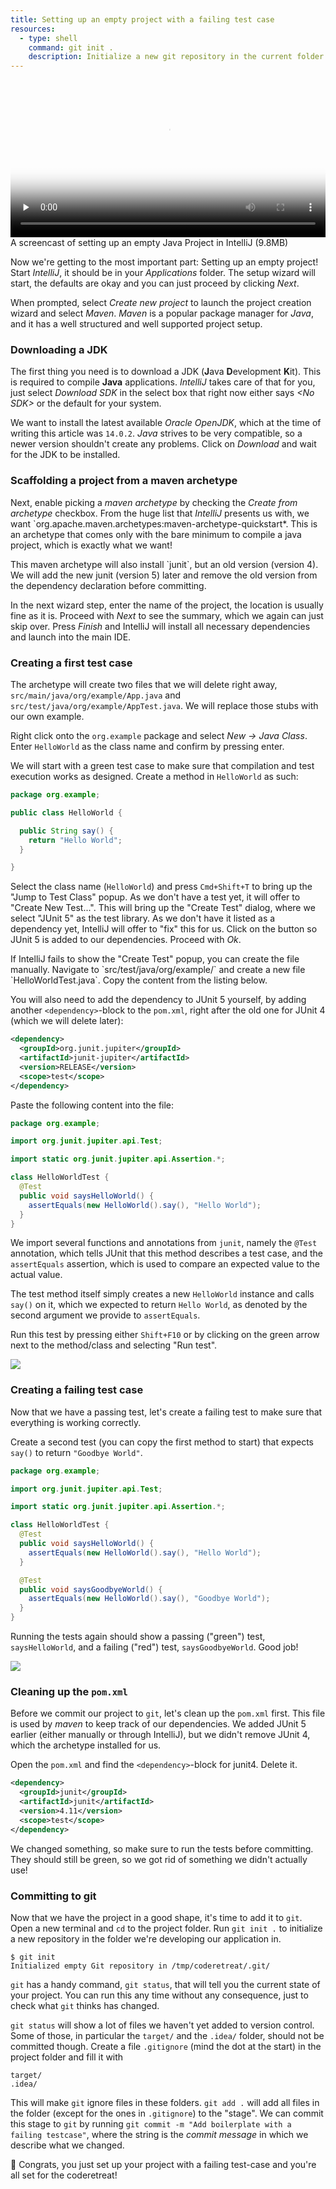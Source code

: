 ```yaml
---
title: Setting up an empty project with a failing test case
resources:
  - type: shell
    command: git init .
    description: Initialize a new git repository in the current folder
---
```


<video 
  width="100%" 
  controls 
  class="my-2 drop-shadow-small" 
  preload="none"
  poster="{% link getting-started/guides/macosx-intellij-java.mp4.thumb.jpg %}"
  src="{% link getting-started/guides/macosx-intellij-java.mp4 %}"></video>
<span class="text-center d-block small">A screencast of setting up an empty Java Project in IntelliJ (9.8MB)</span>

Now we're getting to the most important part: Setting up an empty project! Start _IntelliJ_, it should be in your _Applications_ folder. The setup wizard will start, the defaults are okay and you can just proceed by clicking _Next_.

When prompted, select _Create new project_ to launch the project creation wizard and select _Maven_. _Maven_ is a popular package manager for _Java_, and it has a well structured and well supported project setup.

### Downloading a JDK

The first thing you need is to download a JDK (**J**ava **D**evelopment **K**it). This is required to compile **Java** applications. _IntelliJ_ takes care of that for you, just select _Download SDK_ in the select box that right now either says _&lt;No SDK&gt;_ or the default for your system.

We want to install the latest available _Oracle OpenJDK_, which at the time of writing this article was `14.0.2`. _Java_ strives to be very compatible, so a newer version shouldn't create any problems. Click on _Download_ and wait for the JDK to be installed.

### Scaffolding a project from a maven archetype

Next, enable picking a _maven archetype_ by checking the _Create from archetype_ checkbox. From the huge list that _IntelliJ_ presents us with, we want `org.apache.maven.archetypes:maven-archetype-quickstart\*. This is an archetype that comes only with the bare minimum to compile a java project, which is exactly what we want!

<div class="advice" markdown="1">
This maven archetype will also install `junit`, but an old version (version 4). We will add the new junit (version 5) later and remove the old version from the dependency declaration before committing.
</div>

In the next wizard step, enter the name of the project, the location is usually fine as it is. Proceed with _Next_ to see the summary, which we again can just skip over. Press _Finish_ and IntelliJ will install all necessary dependencies and launch into the main IDE.

### Creating a first test case

The archetype will create two files that we will delete right away, `src/main/java/org/example/App.java` and `src/test/java/org/example/AppTest.java`. We will replace those stubs with our own example.

Right click onto the `org.example` package and select _New -> Java Class_. Enter `HelloWorld` as the class name and confirm by pressing enter.

We will start with a green test case to make sure that compilation and test execution works as designed. Create a method in `HelloWorld` as such:

```java
package org.example;

public class HelloWorld {

  public String say() {
    return "Hello World";
  }

}
```

Select the class name (`HelloWorld`) and press `Cmd+Shift+T` to bring up the "Jump to Test Class" popup. As we don't have a test yet, it will offer to "Create New Test...". This will bring up the "Create Test" dialog, where we select "JUnit 5" as the test library. As we don't have it listed as a dependency yet, IntelliJ will offer to "fix" this for us. Click on the button so JUnit 5 is added to our dependencies. Proceed with _Ok_.

<div class="advice" markdown="1">
If IntelliJ fails to show the "Create Test" popup, you can create the file manually. Navigate to `src/test/java/org/example/` and create a new file `HelloWorldTest.java`. Copy the content from the listing below.

You will also need to add the dependency to JUnit 5 yourself, by adding another `<dependency>`-block to the `pom.xml`, right after the old one for JUnit 4 (which we will delete later):

```xml
<dependency>
  <groupId>org.junit.jupiter</groupId>
  <artifactId>junit-jupiter</artifactId>
  <version>RELEASE</version>
  <scope>test</scope>
</dependency>
```

</div>

Paste the following content into the file:

```java
package org.example;

import org.junit.jupiter.api.Test;

import static org.junit.jupiter.api.Assertion.*;

class HelloWorldTest {
  @Test
  public void saysHelloWorld() {
    assertEquals(new HelloWorld().say(), "Hello World");
  }
}
```

We import several functions and annotations from `junit`, namely the `@Test` annotation, which tells JUnit that this method describes a test case, and the `assertEquals` assertion, which is used to compare an expected value to the actual value.

The test method itself simply creates a new `HelloWorld` instance and calls `say()` on it, which we expected to return `Hello World`, as denoted by the second argument we provide to `assertEquals`.

Run this test by pressing either `Shift+F10` or by clicking on the green arrow next to the method/class and selecting "Run test".

<img class="img-fluid" src="{% link getting-started/guides/macosx-intellij-java-green-test.png %}"/>

### Creating a failing test case

Now that we have a passing test, let's create a failing test to make sure that everything is working correctly.

Create a second test (you can copy the first method to start) that expects `say()` to return `"Goodbye World"`.

```java
package org.example;

import org.junit.jupiter.api.Test;

import static org.junit.jupiter.api.Assertion.*;

class HelloWorldTest {
  @Test
  public void saysHelloWorld() {
    assertEquals(new HelloWorld().say(), "Hello World");
  }

  @Test
  public void saysGoodbyeWorld() {
    assertEquals(new HelloWorld().say(), "Goodbye World");
  }
}
```

Running the tests again should show a passing ("green") test, `saysHelloWorld`, and a failing ("red") test, `saysGoodbyeWorld`. Good job!

<img class="img-fluid" src="{% link getting-started/guides/macosx-intellij-java-red-tests.png %}"/>

### Cleaning up the `pom.xml`

Before we commit our project to `git`, let's clean up the `pom.xml` first. This file is used by _maven_ to keep track of our dependencies. We added JUnit 5 earlier (either manually or through IntelliJ), but we didn't remove JUnit 4, which the archetype installed for us.

Open the `pom.xml` and find the `<dependency>`-block for junit4. Delete it.

```xml
<dependency>
  <groupId>junit</groupId>
  <artifactId>junit</artifactId>
  <version>4.11</version>
  <scope>test</scope>
</dependency>
```

We changed something, so make sure to run the tests before committing. They should still be green, so we got rid of something we didn't actually use!

### Committing to git

Now that we have the project in a good shape, it's time to add it to `git`. Open a new terminal and `cd` to the project folder. Run `git init .` to initialize a new repository in the folder we're developing our application in.

```shell
$ git init
Initialized empty Git repository in /tmp/coderetreat/.git/
```

`git` has a handy command, `git status`, that will tell you the current state of your project. You can run this any time without any consequence, just to check what `git` thinks has changed.

`git status` will show a lot of files we haven't yet added to version control. Some of those, in particular the `target/` and the `.idea/` folder, should not be committed though. Create a file `.gitignore` (mind the dot at the start) in the project folder and fill it with

```
target/
.idea/
```

This will make `git` ignore files in these folders. `git add .` will add all files in the folder (except for the ones in `.gitignore`) to the "stage". We can commit this stage to `git` by running `git commit -m "Add boilerplate with a failing testcase"`, where the string is the _commit message_ in which we describe what we changed.

🎉 Congrats, you just set up your project with a failing test-case and you're all set for the coderetreat!
